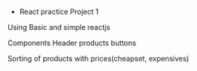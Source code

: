 * React practice Project 1

Using Basic and simple reactjs

Components
Header
products
buttons

Sorting of products with prices(cheapset, expensives)
